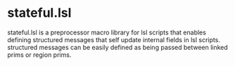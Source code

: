 # stateful.lsl 
stateful.lsl is a preprocessor macro library for lsl scripts that enables defining structured messages that self update internal fields in lsl scripts. 
structured messages can be easily defined as being passed between linked prims or region prims.
